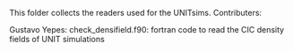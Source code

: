This folder collects the readers used for the UNITsims.
Contributers:

Gustavo Yepes:
check_densifield.f90: fortran code to read the CIC density fields of UNIT simulations
